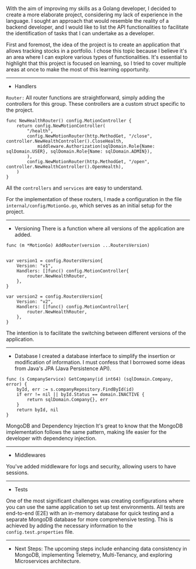 With the aim of improving my skills as a Golang developer, I decided to create a more elaborate project, considering my lack of experience in the language. I sought an approach that would resemble the reality of a backend developer, and I would like to list the API functionalities to facilitate the identification of tasks that I can undertake as a developer.

First and foremost, the idea of the project is to create an application that allows tracking stocks in a portfolio. I chose this topic because I believe it's an area where I can explore various types of functionalities. It's essential to highlight that this project is focused on learning, so I tried to cover multiple areas at once to make the most of this learning opportunity.

----------
* Handlers

`Router:` 
All router functions are straightforward, simply adding the controllers for this group. These controllers are a custom struct specific to the project.

````
func NewHealthRouter() config.MotionController {
	return config.NewMotionController(
		"/health",
		config.NewMotionRouter(http.MethodGet, "/close", controller.NewHealthController().CloseHealth,
			middleware.Authorization(sqlDomain.Role{Name: sqlDomain.USER}, sqlDomain.Role{Name: sqlDomain.ADMIN}),
		),
		config.NewMotionRouter(http.MethodGet, "/open", controller.NewHealthController().OpenHealth),
	)
}
````

All the `controllers` and `services` are easy to understand.

For the implementation of these routers, I made a configuration in the file `internal/config/MotionGo.go`, which serves as an initial setup for the project.

----------
* Versioning
There is a function where all versions of the application are added.

```
func (m *MotionGo) AddRouter(version ...RoutersVersion) 
```
```

var version1 = config.RoutersVersion{
	Version: "v1",
	Handlers: []func() config.MotionController{
		router.NewHealthRouter,
	},
}

var version2 = config.RoutersVersion{
	Version: "v2",
	Handlers: []func() config.MotionController{
		router.NewHealthRouter,
	},
}
```
The intention is to facilitate the switching between different versions of the application.

----------
* Database
I created a database interface to simplify the insertion or modification of information. I must confess that I borrowed some ideas from Java's JPA (Java Persistence API).

```
func (s CompanyService) GetCompany(id int64) (sqlDomain.Company, error) {
	byId, err := s.companyRepository.FindById(id)
	if err != nil || byId.Status == domain.INACTIVE {
		return sqlDomain.Company{}, err
	}
	return byId, nil
}
```
MongoDB and Dependency Injection
It's great to know that the MongoDB implementation follows the same pattern, making life easier for the developer with dependency injection.


----------
* Middlewares

You've added middleware for logs and security, allowing users to have sessions.

----------
* Tests

One of the most significant challenges was creating configurations where you can use the same application to set up test environments. All tests are end-to-end (E2E) with an in-memory database for quick testing and a separate MongoDB database for more comprehensive testing. This is achieved by adding the necessary information to the `config.test.properties` file.

----------
* Next Steps:
The upcoming steps include enhancing data consistency in MongoDB, implementing Telemetry, Multi-Tenancy, and exploring Microservices architecture.
